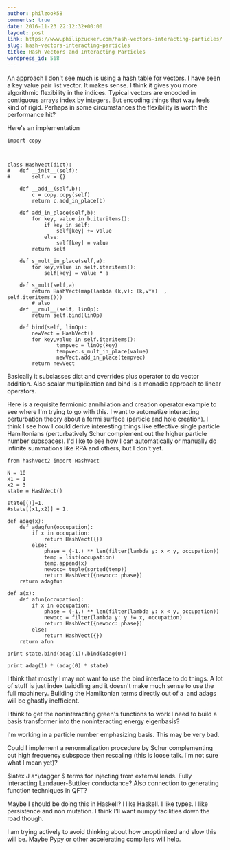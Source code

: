 ```yaml
---
author: philzook58
comments: true
date: 2016-11-23 22:12:32+00:00
layout: post
link: https://www.philipzucker.com/hash-vectors-interacting-particles/
slug: hash-vectors-interacting-particles
title: Hash Vectors and Interacting Particles
wordpress_id: 568
---
```


An approach I don't see much is using a hash table for vectors. I have seen a key value pair list vector. It makes sense. I think it gives you more algorithmic flexibility in the indices. Typical vectors are encoded in contiguous arrays index by integers. But encoding things that way feels kind of rigid. Perhaps in some circumstances the flexibility is worth the performance hit?

Here's an implementation

    
    import copy
    
    
    
    class HashVect(dict):
    #	def __init__(self):
    #		self.v = {}
    
    	def __add__(self,b):
    		c = copy.copy(self)
    		return c.add_in_place(b)
    
    	def add_in_place(self,b):
    		for key, value in b.iteritems():
    			if key in self:
    				self[key] += value
    			else:
    				self[key] = value
    		return self
    
    	def s_mult_in_place(self,a):
    		for key,value in self.iteritems():
    			self[key] = value * a
    
    	def s_mult(self,a)
    		return HashVect(map(lambda (k,v): (k,v*a)  , self.iteritems()))
    		# also
    	def __rmul__(self, linOp):
    		return self.bind(linOp)
    
    	def bind(self, linOp):
    		newVect = HashVect()
    		for key,value in self.iteritems():
    				tempvec = linOp(key)
    				tempvec.s_mult_in_place(value)
    				newVect.add_in_place(tempvec)
    		return newVect
    
    




Basically it subclasses dict and overrides plus operator to do vector addition. Also scalar multiplication and bind is a monadic approach to linear operators.

Here is a requisite fermionic annihilation and creation operator example to see where I'm trying to go with this. I want to automatize interacting perturbation theory about a fermi surface (particle and hole creation). I think I see how I could derive interesting things like effective single particle Hamiltonians (perturbatively Schur complement out the higher particle number subspaces). I'd like to see how I can automatically or manually do infinite summations like RPA and others, but I don't yet.

    
    from hashvect2 import HashVect
    
    N = 10
    x1 = 1
    x2 = 3
    state = HashVect()
    
    state[()]=1.
    #state[(x1,x2)] = 1.
    
    def adag(x):
    	def adagfun(occupation):
    		if x in occupation:
    			return HashVect({})
    		else:
    			phase = (-1.) ** len(filter(lambda y: x < y, occupation))
    			temp = list(occupation)
    			temp.append(x)
    			newocc= tuple(sorted(temp))		
    			return HashVect({newocc: phase})
    	return adagfun
    
    def a(x):
    	def afun(occupation):
    		if x in occupation:
    			phase = (-1.) ** len(filter(lambda y: x < y, occupation))
    			newocc = filter(lambda y: y != x, occupation)	
    			return HashVect({newocc: phase})	
    		else:
    			return HashVect({})
    	return afun
    
    print state.bind(adag(1)).bind(adag(0))
    
    print adag(1) * (adag(0) * state)


I think that mostly I may not want to use the bind interface to do things. A lot of stuff is just index twiddling and it doesn't make much sense to use the full machinery. Building the Hamiltonian terms directly out of a  and adags will be ghastly inefficient.

I think to get the noninteracting green's functions to work I need to build a basis transformer into the noninteracting energy eigenbasis?

I'm working in a particle number emphasizing basis. This may be very bad.

Could I implement a renormalization procedure by Schur complementing out high frequency subspace then rescaling (this is loose talk. I'm not sure what I mean yet)?

$latex J a^\dagger $ terms for injecting from external leads. Fully interacting Landauer-Buttiker conductance? Also connection to generating function techniques in QFT?

Maybe I should be doing this in Haskell? I like Haskell. I like types. I like persistence and non mutation. I think I'll want numpy facilities down the road though.

I am trying actively to avoid thinking about how unoptimized and slow this will be. Maybe Pypy or other accelerating compilers will help.
